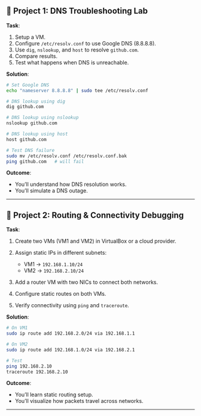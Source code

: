 
## 📂 Project 1: DNS Troubleshooting Lab

**Task**:

1. Setup a VM.
2. Configure `/etc/resolv.conf` to use Google DNS (8.8.8.8).
3. Use `dig`, `nslookup`, and `host` to resolve `github.com`.
4. Compare results.
5. Test what happens when DNS is unreachable.

**Solution**:

```bash
# Set Google DNS
echo "nameserver 8.8.8.8" | sudo tee /etc/resolv.conf

# DNS lookup using dig
dig github.com

# DNS lookup using nslookup
nslookup github.com

# DNS lookup using host
host github.com

# Test DNS failure
sudo mv /etc/resolv.conf /etc/resolv.conf.bak
ping github.com   # will fail
```

**Outcome**:

* You’ll understand how DNS resolution works.
* You’ll simulate a DNS outage.

---

## 📂 Project 2: Routing & Connectivity Debugging

**Task**:

1. Create two VMs (VM1 and VM2) in VirtualBox or a cloud provider.
2. Assign static IPs in different subnets:

   * VM1 → `192.168.1.10/24`
   * VM2 → `192.168.2.10/24`
3. Add a router VM with two NICs to connect both networks.
4. Configure static routes on both VMs.
5. Verify connectivity using `ping` and `traceroute`.

**Solution**:

```bash
# On VM1
sudo ip route add 192.168.2.0/24 via 192.168.1.1

# On VM2
sudo ip route add 192.168.1.0/24 via 192.168.2.1

# Test
ping 192.168.2.10
traceroute 192.168.2.10
```

**Outcome**:

* You’ll learn static routing setup.
* You’ll visualize how packets travel across networks.

---
